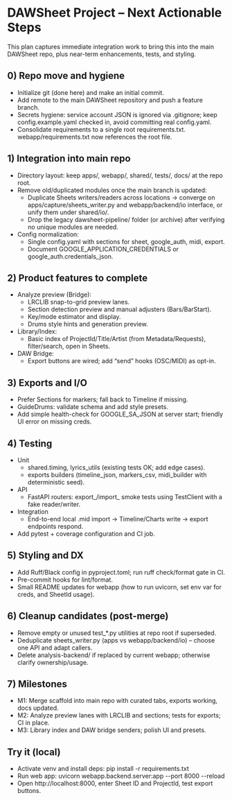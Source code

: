 # DAWSheet Project – Next Actionable Steps

This plan captures immediate integration work to bring this into the main DAWSheet repo, plus near-term enhancements, tests, and styling.

## 0) Repo move and hygiene
- Initialize git (done here) and make an initial commit.
- Add remote to the main DAWSheet repository and push a feature branch.
- Secrets hygiene: service account JSON is ignored via .gitignore; keep config.example.yaml checked in, avoid committing real config.yaml.
- Consolidate requirements to a single root requirements.txt. webapp/requirements.txt now references the root file.

## 1) Integration into main repo
- Directory layout: keep apps/, webapp/, shared/, tests/, docs/ at the repo root.
- Remove old/duplicated modules once the main branch is updated:
  - Duplicate Sheets writers/readers across locations → converge on apps/capture/sheets_writer.py and webapp/backend/io interface, or unify them under shared/io/.
  - Drop the legacy dawsheet-pipeline/ folder (or archive) after verifying no unique modules are needed.
- Config normalization:
  - Single config.yaml with sections for sheet, google_auth, midi, export.
  - Document GOOGLE_APPLICATION_CREDENTIALS or google_auth.credentials_json.

## 2) Product features to complete
- Analyze preview (Bridge):
  - LRCLIB snap-to-grid preview lanes.
  - Section detection preview and manual adjusters (Bars/BarStart).
  - Key/mode estimator and display.
  - Drums style hints and generation preview.
- Library/Index:
  - Basic index of ProjectId/Title/Artist (from Metadata/Requests), filter/search, open in Sheets.
- DAW Bridge:
  - Export buttons are wired; add “send” hooks (OSC/MIDI) as opt-in.

## 3) Exports and I/O
- Prefer Sections for markers; fall back to Timeline if missing.
- GuideDrums: validate schema and add style presets.
- Add simple health-check for GOOGLE_SA_JSON at server start; friendly UI error on missing creds.

## 4) Testing
- Unit
  - shared.timing, lyrics_utils (existing tests OK; add edge cases).
  - exports builders (timeline_json, markers_csv, midi_builder with deterministic seed).
- API
  - FastAPI routers: export_/import_ smoke tests using TestClient with a fake reader/writer.
- Integration
  - End-to-end local .mid import → Timeline/Charts write → export endpoints respond.
- Add pytest + coverage configuration and CI job.

## 5) Styling and DX
- Add Ruff/Black config in pyproject.toml; run ruff check/format gate in CI.
- Pre-commit hooks for lint/format.
- Small README updates for webapp (how to run uvicorn, set env var for creds, and SheetId usage).

## 6) Cleanup candidates (post-merge)
- Remove empty or unused test_*.py utilities at repo root if superseded.
- Deduplicate sheets_writer.py (apps vs webapp/backend/io) – choose one API and adapt callers.
- Delete analysis-backend/ if replaced by current webapp; otherwise clarify ownership/usage.

## 7) Milestones
- M1: Merge scaffold into main repo with curated tabs, exports working, docs updated.
- M2: Analyze preview lanes with LRCLIB and sections; tests for exports; CI in place.
- M3: Library index and DAW bridge senders; polish UI and presets.

## Try it (local)
- Activate venv and install deps: pip install -r requirements.txt
- Run web app: uvicorn webapp.backend.server:app --port 8000 --reload
- Open http://localhost:8000, enter Sheet ID and ProjectId, test export buttons.
